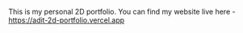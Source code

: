 This is my personal 2D portfolio. 
You can find my website live here - 
https://adit-2d-portfolio.vercel.app

